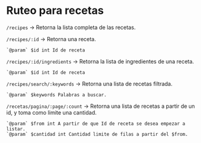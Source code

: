 Ruteo para recetas
==================


`/recipes` -> Retorna la lista completa de las recetas.


`/recipes/:id` -> Retorna una receta.

	`@param` $id int Id de receta


`/recipes/:id/ingredients` -> Retorna la lista de ingredientes de una receta.

	`@param` $id int Id de receta


`/recipes/search/:keywords` -> Retorna una lista de recetas filtrada.

	`@param` $keywords Palabras a buscar.


`/recetas/pagina/:page/:count` -> Retorna una lista de recetas a partir de un id, y toma como limite una cantidad.

	`@param` $from int A partir de que Id de receta se desea empezar a listar.
	`@param` $cantidad int Cantidad limite de filas a partir del $from.